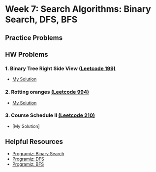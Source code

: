 # Week 7: Search Algorithms: Binary Search, DFS, BFS

## Practice Problems

## HW Problems

### 1. Binary Tree Right Side View [(Leetcode 199)](https://leetcode.com/problems/binary-tree-right-side-view/description/)

-   [My Solution]()

### 2. Rotting oranges [(Leetcode 994)](https://leetcode.com/problems/rotting-oranges/description/)

-   [My Solution]()

### 3. Course Schedule II [(Leetcode 210)](https://leetcode.com/problems/course-schedule-ii/description/)

-   [My Solution]

## Helpful Resources

-   [Programiz: Binary Search](https://www.programiz.com/dsa/binary-search)
-   [Programiz: DFS](https://www.programiz.com/dsa/graph-dfs)
-   [Programiz: BFS](https://www.programiz.com/dsa/graph-bfs)
